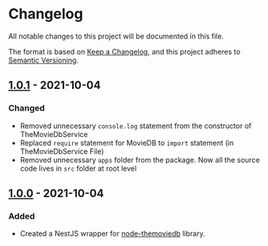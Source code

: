 # Changelog

All notable changes to this project will be documented in this file.

The format is based on [Keep a Changelog](https://keepachangelog.com/en/1.0.0/),
and this project adheres to [Semantic Versioning](https://semver.org/spec/v2.0.0.html).

## [1.0.1] - 2021-10-04

### Changed

- Removed unnecessary `console.log` statement from the constructor of TheMovieDbService
- Replaced `require` statement for MovieDB to `import` statement (in TheMovieDbService File)
- Removed unnecessary `apps` folder from the package. Now all the source code lives in `src` folder at root level

## [1.0.0] - 2021-10-04

### Added

- Created a NestJS wrapper for [node-themoviedb](https://www.npmjs.com/package/node-themoviedb) library.

[1.0.1]: https://github.com/harshPPatel/nestjs-themoviedb-api/compare/v1.0.0...v1.0.1
[1.0.0]: https://github.com/harshPPatel/nestjs-themoviedb-api/releases/tag/v1.0.0
